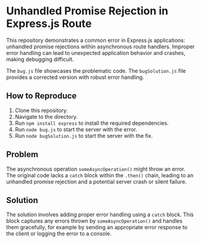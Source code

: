 # Unhandled Promise Rejection in Express.js Route

This repository demonstrates a common error in Express.js applications: unhandled promise rejections within asynchronous route handlers.  Improper error handling can lead to unexpected application behavior and crashes, making debugging difficult.

The `bug.js` file showcases the problematic code.  The `bugSolution.js` file provides a corrected version with robust error handling.

## How to Reproduce

1. Clone this repository.
2. Navigate to the directory.
3. Run `npm install express` to install the required dependencies.
4. Run `node bug.js` to start the server with the error.
5. Run `node bugSolution.js` to start the server with the fix.

## Problem

The asynchronous operation `someAsyncOperation()` might throw an error.  The original code lacks a `catch` block within the `.then()` chain, leading to an unhandled promise rejection and a potential server crash or silent failure.

## Solution

The solution involves adding proper error handling using a `catch` block.  This block captures any errors thrown by `someAsyncOperation()` and handles them gracefully, for example by sending an appropriate error response to the client or logging the error to a console.